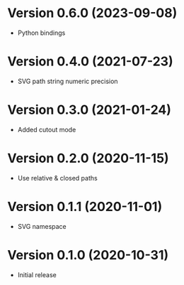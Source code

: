 # Version 0.6.0 (2023-09-08)

-   Python bindings

# Version 0.4.0 (2021-07-23)

-   SVG path string numeric precision

# Version 0.3.0 (2021-01-24)

-   Added cutout mode

# Version 0.2.0 (2020-11-15)

-   Use relative & closed paths

# Version 0.1.1 (2020-11-01)

-   SVG namespace

# Version 0.1.0 (2020-10-31)

-   Initial release
